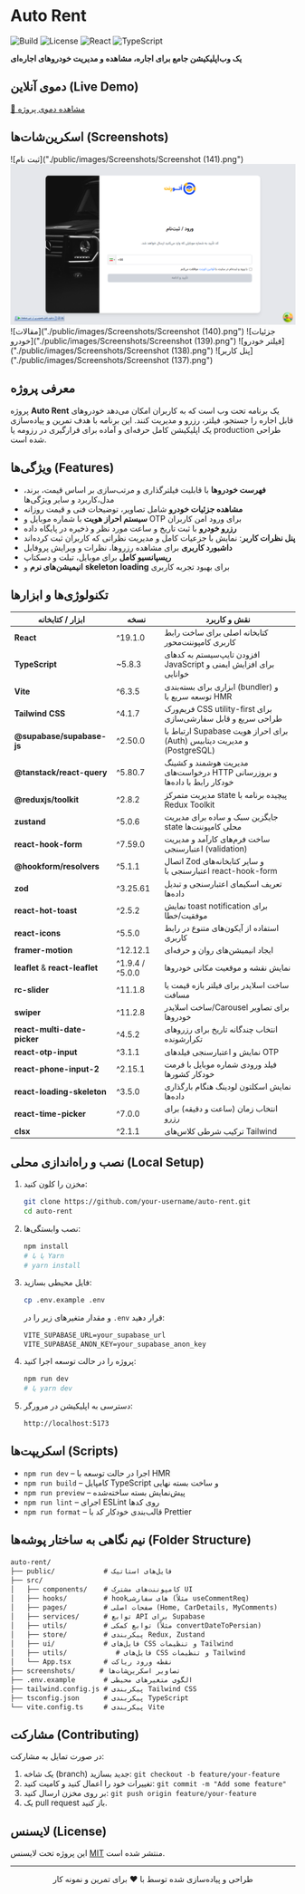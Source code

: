 # Auto Rent

![Build](https://img.shields.io/badge/build-passing-brightgreen)
![License](https://img.shields.io/badge/license-MIT-lightgrey)
![React](https://img.shields.io/badge/React-19.1.0-blue?logo=react)
![TypeScript](https://img.shields.io/badge/TypeScript-5.8.3-blue?logo=typescript)

**یک وب‌اپلیکیشن جامع برای اجاره، مشاهده و مدیریت خودروهای اجاره‌ای**

## دموی آنلاین (Live Demo)

[🚀 مشاهده دموی پروژه](auto-rent-opal.vercel.app)

## اسکرین‌شات‌ها (Screenshots)

![ثبت نام]("./public/images/Screenshots/Screenshot (141).png")
![ثبت نام](./public/images/Screenshots/1.png)
![مقالات]("./public/images/Screenshots/Screenshot (140).png")
![جزئیات خودرو]("./public/images/Screenshots/Screenshot (139).png")
![فیلتر خودرو]("./public/images/Screenshots/Screenshot (138).png")
![پنل کاربر]("./public/images/Screenshots/Screenshot (137).png")

## معرفی پروژه

پروژه **Auto Rent** یک برنامه تحت وب است که به کاربران امکان می‌دهد خودروهای قابل اجاره را جستجو، فیلتر، رزرو و مدیریت کنند. این برنامه با هدف تمرین و پیاده‌سازی یک اپلیکیشن کامل حرفه‌ای و آماده برای قرارگیری در رزومه یا production طراحی شده است.

## ویژگی‌ها (Features)

- **فهرست خودروها** با قابلیت فیلترگذاری و مرتب‌سازی بر اساس قیمت، برند، مدل،کاربرد و سایر ویژگی‌ها
- **مشاهده جزئیات خودرو** شامل تصاویر، توضیحات فنی و قیمت روزانه
- **سیستم احراز هویت** با شماره موبایل و OTP برای ورود امن کاربران
- **رزرو خودرو** با ثبت تاریخ و ساعت مورد نظر و ذخیره در پایگاه داده
- **پنل نظرات کاربر**: نمایش با جزعیات کامل و مدیریت نظراتی که کاربران ثبت کرده‌اند
- **داشبورد کاربری** برای مشاهده رزروها، نظرات و ویرایش پروفایل
- **ریسپانسیو کامل** برای موبایل، تبلت و دسکتاپ
- **انیمیشن‌های نرم** و **skeleton loading** برای بهبود تجربه کاربری

## تکنولوژی‌ها و ابزارها

| ابزار / کتابخانه                | نسخه            | نقش و کاربرد                                                              |
| ------------------------------- | --------------- | ------------------------------------------------------------------------- |
| **React**                       | ^19.1.0         | کتابخانه اصلی برای ساخت رابط کاربری کامپوننت‌محور                         |
| **TypeScript**                  | \~5.8.3         | افزودن تایپ‌سیستم به کدهای JavaScript برای افزایش ایمنی و خوانایی         |
| **Vite**                        | ^6.3.5          | ابزاری برای بسته‌بندی (bundler) و توسعه سریع با HMR                       |
| **Tailwind CSS**                | ^4.1.7          | فریم‌ورک CSS utility-first برای طراحی سریع و قابل سفارشی‌سازی             |
| **@supabase/supabase-js**       | ^2.50.0         | ارتباط با Supabase برای احراز هویت (Auth) و مدیریت دیتابیس (PostgreSQL)   |
| **@tanstack/react-query**       | ^5.80.7         | مدیریت هوشمند و کشینگ درخواست‌های HTTP و بروزرسانی خودکار رابط با داده‌ها |
| **@reduxjs/toolkit**            | ^2.8.2          | مدیریت متمرکز state پیچیده برنامه با Redux Toolkit                        |
| **zustand**                     | ^5.0.6          | جایگزین سبک و ساده برای مدیریت state محلی کامپوننت‌ها                     |
| **react-hook-form**             | ^7.59.0         | ساخت فرم‌های کارآمد و مدیریت اعتبارسنجی (validation)                      |
| **@hookform/resolvers**         | ^5.1.1          | اتصال Zod و سایر کتابخانه‌های اعتبارسنجی با react-hook-form               |
| **zod**                         | ^3.25.61        | تعریف اسکیمای اعتبارسنجی و تبدیل داده‌ها                                  |
| **react-hot-toast**             | ^2.5.2          | نمایش toast notification برای موفقیت/خطا                                  |
| **react-icons**                 | ^5.5.0          | استفاده از آیکون‌های متنوع در رابط کاربری                                 |
| **framer-motion**               | ^12.12.1        | ایجاد انیمیشن‌های روان و حرفه‌ای                                          |
| **leaflet** & **react-leaflet** | ^1.9.4 / ^5.0.0 | نمایش نقشه و موقعیت مکانی خودروها                                         |
| **rc-slider**                   | ^11.1.8         | ساخت اسلایدر برای فیلتر بازه قیمت یا مسافت                                |
| **swiper**                      | ^11.2.8         | ساخت اسلایدر/Carousel برای تصاویر خودروها                                 |
| **react-multi-date-picker**     | ^4.5.2          | انتخاب چندگانه تاریخ برای رزروهای تکرارشونده                              |
| **react-otp-input**             | ^3.1.1          | نمایش و اعتبارسنجی فیلدهای OTP                                            |
| **react-phone-input-2**         | ^2.15.1         | فیلد ورودی شماره موبایل با فرمت خودکار کشورها                             |
| **react-loading-skeleton**      | ^3.5.0          | نمایش اسکلتون لودینگ هنگام بارگذاری داده‌ها                               |
| **react-time-picker**           | ^7.0.0          | انتخاب زمان (ساعت و دقیقه) برای رزرو                                      |
| **clsx**                        | ^2.1.1          | ترکیب شرطی کلاس‌های Tailwind                                              |

## نصب و راه‌اندازی محلی (Local Setup)

1. مخزن را کلون کنید:

   ```bash
   git clone https://github.com/your-username/auto-rent.git
   cd auto-rent
   ```

2. نصب وابستگی‌ها:

   ```bash
   npm install
   # یا با Yarn
   # yarn install
   ```

3. فایل محیطی بسازید:

   ```bash
   cp .env.example .env
   ```

   و مقدار متغیرهای زیر را در `.env` قرار دهید:

   ```env
   VITE_SUPABASE_URL=your_supabase_url
   VITE_SUPABASE_ANON_KEY=your_supabase_anon_key
   ```

4. پروژه را در حالت توسعه اجرا کنید:

   ```bash
   npm run dev
   # یا yarn dev
   ```

5. دسترسی به اپلیکیشن در مرورگر:

   ```
   http://localhost:5173
   ```

## اسکریپت‌ها (Scripts)

- `npm run dev` – اجرا در حالت توسعه با HMR
- `npm run build` – کامپایل TypeScript و ساخت بسته نهایی
- `npm run preview` – پیش‌نمایش بسته ساخته‌شده
- `npm run lint` – اجرای ESLint روی کدها
- `npm run format` – قالب‌بندی خودکار کد با Prettier

## نیم نگاهی به ساختار پوشه‌ها (Folder Structure)

```
auto-rent/
├── public/            # فایل‌های استاتیک
├── src/
│   ├── components/    # کامپوننت‌های مشترک UI
│   ├── hooks/         # hookهای سفارشی (مثلاً useCommentReq)
│   ├── pages/         # صفحات اصلی (Home, CarDetails, MyComments)
│   ├── services/      # توابع API برای Supabase
│   ├── utils/         # توابع کمکی (مثلاً convertDateToPersian)
│   ├── store/         # پیکربندی Redux, Zustand
│   ├── ui/            # فایل‌های CSS و تنظیمات Tailwind
│   ├── utils/            # فایل‌های CSS و تنظیمات Tailwind
│   └── App.tsx        # نقطه ورود ریاکت
├── screenshots/      # تصاویر اسکرین‌شات‌ها
├── .env.example       # الگوی متغیرهای محیطی
├── tailwind.config.js # پیکربندی Tailwind CSS
├── tsconfig.json      # پیکربندی TypeScript
└── vite.config.ts     # پیکربندی Vite
```

## مشارکت (Contributing)

در صورت تمایل به مشارکت:

1. یک شاخه (branch) جدید بسازید: `git checkout -b feature/your-feature`
2. تغییرات خود را اعمال کنید و کامیت کنید: `git commit -m "Add some feature"`
3. بر روی مخزن ارسال کنید: `git push origin feature/your-feature`
4. یک pull request باز کنید.

## لایسنس (License)

این پروژه تحت لایسنس [MIT](./LICENSE) منتشر شده است.

---

<p align="center">طراحی و پیاده‌سازی شده توسط با ❤ برای تمرین و نمونه کار</p>
